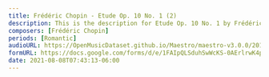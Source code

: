 ```yaml
---
title: Frédéric Chopin - Etude Op. 10 No. 1 (2)
description: This is the description for Etude Op. 10 No. 1 by Frédéric Chopin
composers: [Frédéric Chopin]
periods: [Romantic]
audioURL: https://OpenMusicDataset.github.io/Maestro/maestro-v3.0.0/2015/MIDI-Unprocessed_R1_D1-9-12_mid--AUDIO-from_mp3_10_R1_2015_wav--2.midi
formURL: https://docs.google.com/forms/d/e/1FAIpQLSduhSwWcKS-0AErlrwK4pkbOyaTV_2ZvM1QXzz6DiQqmA7n9Q/viewform
date: 2021-08-08T07:43:13-06:00
---
```

